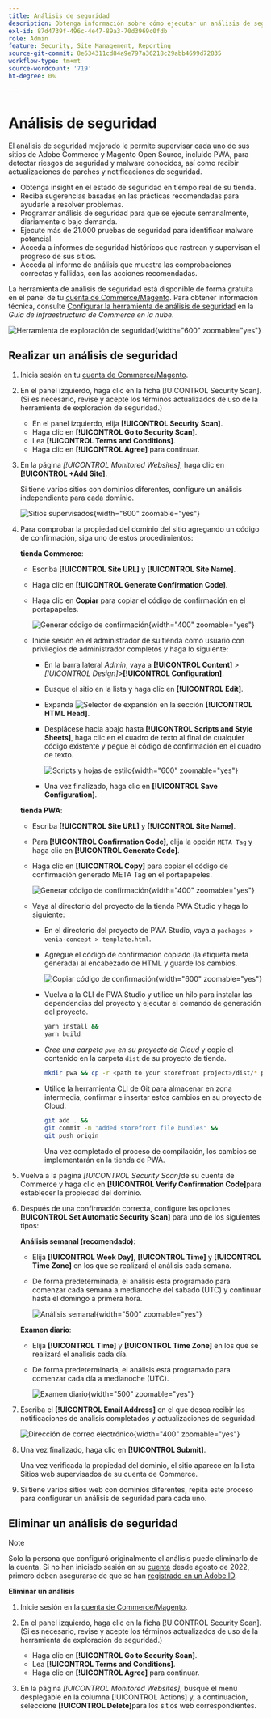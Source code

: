 ```yaml
---
title: Análisis de seguridad
description: Obtenga información sobre cómo ejecutar un análisis de seguridad mejorado y supervisar cada uno de los sitios de Adobe Commerce y Magento Open Source.
exl-id: 87d4739f-496c-4e47-89a3-70d3969c0fdb
role: Admin
feature: Security, Site Management, Reporting
source-git-commit: 8e634311cd84a9e797a36218c29abb4699d72835
workflow-type: tm+mt
source-wordcount: '719'
ht-degree: 0%

---
```


# Análisis de seguridad

El análisis de seguridad mejorado le permite supervisar cada uno de sus sitios de Adobe Commerce y Magento Open Source, incluido PWA, para detectar riesgos de seguridad y malware conocidos, así como recibir actualizaciones de parches y notificaciones de seguridad.

- Obtenga insight en el estado de seguridad en tiempo real de su tienda.
- Reciba sugerencias basadas en las prácticas recomendadas para ayudarle a resolver problemas.
- Programar análisis de seguridad para que se ejecute semanalmente, diariamente o bajo demanda.
- Ejecute más de 21.000 pruebas de seguridad para identificar malware potencial.
- Acceda a informes de seguridad históricos que rastrean y supervisan el progreso de sus sitios.
- Acceda al informe de análisis que muestra las comprobaciones correctas y fallidas, con las acciones recomendadas.

La herramienta de análisis de seguridad está disponible de forma gratuita en el panel de tu [cuenta de Commerce/Magento](../getting-started/commerce-account-create.md). Para obtener información técnica, consulte [Configurar la herramienta de análisis de seguridad](https://experienceleague.adobe.com/docs/commerce-cloud-service/user-guide/launch/overview.html#set-up-the-security-scan-tool) en la _Guía de infraestructura de Commerce en la nube_.

![Herramienta de exploración de seguridad](./assets/magento-security-scan.png){width="600" zoomable="yes"}

## Realizar un análisis de seguridad

1. Inicia sesión en tu [cuenta de Commerce/Magento](../getting-started/commerce-account-create.md).

1. En el panel izquierdo, haga clic en la ficha [!UICONTROL Security Scan]. (Si es necesario, revise y acepte los términos actualizados de uso de la herramienta de exploración de seguridad.)

   - En el panel izquierdo, elija **[!UICONTROL Security Scan]**.
   - Haga clic en **[!UICONTROL Go to Security Scan]**.
   - Lea **[!UICONTROL Terms and Conditions]**.
   - Haga clic en **[!UICONTROL Agree]** para continuar.

1. En la página _[!UICONTROL Monitored Websites]_, haga clic en **[!UICONTROL +Add Site]**.

   Si tiene varios sitios con dominios diferentes, configure un análisis independiente para cada dominio.

   ![Sitios supervisados](./assets/monitored-website.png){width="600" zoomable="yes"}

1. Para comprobar la propiedad del dominio del sitio agregando un código de confirmación, siga uno de estos procedimientos:

   **tienda Commerce**:

   - Escriba **[!UICONTROL Site URL]** y **[!UICONTROL Site Name]**.
   - Haga clic en **[!UICONTROL Generate Confirmation Code]**.
   - Haga clic en **Copiar** para copiar el código de confirmación en el portapapeles.

     ![Generar código de confirmación](./assets/scan-site1.png){width="400" zoomable="yes"}

   - Inicie sesión en el administrador de su tienda como usuario con privilegios de administrador completos y haga lo siguiente:

      - En la barra lateral _Admin_, vaya a **[!UICONTROL Content]** > _[!UICONTROL Design]_>**[!UICONTROL Configuration]**.
      - Busque el sitio en la lista y haga clic en **[!UICONTROL Edit]**.
      - Expanda ![Selector de expansión](../assets/icon-display-expand.png) en la sección **[!UICONTROL HTML Head]**.
      - Desplácese hacia abajo hasta **[!UICONTROL Scripts and Style Sheets]**, haga clic en el cuadro de texto al final de cualquier código existente y pegue el código de confirmación en el cuadro de texto.

        ![Scripts y hojas de estilo](./assets/scan-paste-code.png){width="600" zoomable="yes"}

      - Una vez finalizado, haga clic en **[!UICONTROL Save Configuration]**.

   **tienda PWA**:

   - Escriba **[!UICONTROL Site URL]** y **[!UICONTROL Site Name]**.

   - Para **[!UICONTROL Confirmation Code]**, elija la opción `META Tag` y haga clic en **[!UICONTROL Generate Code]**.

   - Haga clic en **[!UICONTROL Copy]** para copiar el código de confirmación generado META Tag en el portapapeles.

     ![Generar código de confirmación](./assets/scan-site2.png){width="400" zoomable="yes"}

   - Vaya al directorio del proyecto de la tienda PWA Studio y haga lo siguiente:

      - En el directorio del proyecto de PWA Studio, vaya a `packages > venia-concept > template.html`.
      - Agregue el código de confirmación copiado (la etiqueta meta generada) al encabezado de HTML y guarde los cambios.

        ![Copiar código de confirmación](./assets/code-pwa.png){width="600" zoomable="yes"}

      - Vuelva a la CLI de PWA Studio y utilice un hilo para instalar las dependencias del proyecto y ejecutar el comando de generación del proyecto.

        ```sh
        yarn install &&
        yarn build
        ```

      - *Cree una carpeta `pwa` en su proyecto de Cloud* y copie el contenido en la carpeta `dist` de su proyecto de tienda.

        ```sh
        mkdir pwa && cp -r <path to your storefront project>/dist/* pwa
        ```

      - Utilice la herramienta CLI de Git para almacenar en zona intermedia, confirmar e insertar estos cambios en su proyecto de Cloud.

        ```sh
        git add . &&
        git commit -m "Added storefront file bundles" &&
        git push origin
        ```

        Una vez completado el proceso de compilación, los cambios se implementarán en la tienda de PWA.

1. Vuelva a la página _[!UICONTROL Security Scan]_&#x200B;de su cuenta de Commerce y haga clic en **[!UICONTROL Verify Confirmation Code]**&#x200B;para establecer la propiedad del dominio.

1. Después de una confirmación correcta, configure las opciones **[!UICONTROL Set Automatic Security Scan]** para uno de los siguientes tipos:

   **Análisis semanal (recomendado)**:

   - Elija **[!UICONTROL Week Day]**, **[!UICONTROL Time]** y **[!UICONTROL Time Zone]** en los que se realizará el análisis cada semana.
   - De forma predeterminada, el análisis está programado para comenzar cada semana a medianoche del sábado (UTC) y continuar hasta el domingo a primera hora.

     ![Análisis semanal](./assets/scan-weekly.png){width="500" zoomable="yes"}

   **Examen diario**:

   - Elija **[!UICONTROL Time]** y **[!UICONTROL Time Zone]** en los que se realizará el análisis cada día.
   - De forma predeterminada, el análisis está programado para comenzar cada día a medianoche (UTC).

     ![Examen diario](./assets/scan-daily.png){width="500" zoomable="yes"}

1. Escriba el **[!UICONTROL Email Address]** en el que desea recibir las notificaciones de análisis completados y actualizaciones de seguridad.

   ![Dirección de correo electrónico](./assets/scan-notification-email.png){width="400" zoomable="yes"}

1. Una vez finalizado, haga clic en **[!UICONTROL Submit]**.

   Una vez verificada la propiedad del dominio, el sitio aparece en la lista Sitios web supervisados de su cuenta de Commerce.

1. Si tiene varios sitios web con dominios diferentes, repita este proceso para configurar un análisis de seguridad para cada uno.

## Eliminar un análisis de seguridad

>[!NOTE]
>
>Solo la persona que configuró originalmente el análisis puede eliminarlo de la cuenta. Si no han iniciado sesión en su [cuenta](https://account.magento.com) desde agosto de 2022, primero deben asegurarse de que se han [registrado en un Adobe ID](https://account.magento.com).

**Eliminar un análisis**

1. Inicie sesión en la [cuenta de Commerce/Magento](../getting-started/commerce-account-create.md).

1. En el panel izquierdo, haga clic en la ficha [!UICONTROL Security Scan]. (Si es necesario, revise y acepte los términos actualizados de uso de la herramienta de exploración de seguridad.)

   - Haga clic en **[!UICONTROL Go to Security Scan]**.
   - Lea **[!UICONTROL Terms and Conditions]**.
   - Haga clic en **[!UICONTROL Agree]** para continuar.

1. En la página _[!UICONTROL Monitored Websites]_, busque el menú desplegable en la columna [!UICONTROL Actions] y, a continuación, seleccione **[!UICONTROL Delete]**&#x200B;para los sitios web correspondientes.
